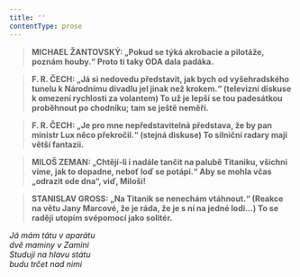 ```yaml
---
title: ''
contentType: prose
---
```


<section>

> ****MICHAEL ŽANTOVSKÝ**: „Pokud se týká akrobacie a pilotáže, poznám houby.“ **Proto ti taky ODA dala padáka.****

> ****F. R. ČECH**: „Já si nedovedu představit, jak bych od vyšehradského tunelu k Národnímu divadlu jel jinak než krokem.“ (televizní diskuse k omezení rychlosti za volantem) **To už je lepší se tou padesátkou proběhnout po chodníku; tam se ještě neměří.****

> ****F. R. ČECH**: „Je pro mne nepředstavitelná představa, že by pan ministr Lux něco překročil.“ (stejná diskuse) **To silniční radary mají větší fantazii.****

> ****MILOŠ ZEMAN**: „Chtějí-li i nadále tančit na palubě Titaniku, všichni víme, jak to dopadne, neboť loď se potápí.“ **Aby se mohla včas „odrazit ode dna“, viď, Miloši!****

> ****STANISLAV GROSS**: „Na Titanik se nenechám vtáhnout.“ (Reakce na větu Jany Marcové, že je ráda, že je s ní na jedné lodi…) **To se raději utopím svépomocí jako solitér.****

_Já mám tátu v aparátu  
dvě maminy v Zamini  
Studuji na hlavu státu  
budu trčet nad nimi_

</section>

